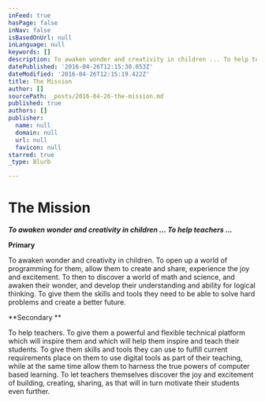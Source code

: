```yaml
---
inFeed: true
hasPage: false
inNav: false
isBasedOnUrl: null
inLanguage: null
keywords: []
description: To awaken wonder and creativity in children ... To help teachers ...
datePublished: '2016-04-26T12:15:30.853Z'
dateModified: '2016-04-26T12:15:19.422Z'
title: The Mission
author: []
sourcePath: _posts/2016-04-26-the-mission.md
published: true
authors: []
publisher:
  name: null
  domain: null
  url: null
  favicon: null
starred: true
_type: Blurb

---
```

# The Mission

**_To awaken wonder and creativity in children ... To help teachers ..._**

**Primary**

To awaken wonder and creativity in children. To open up a world of programming for them, allow them to create and share, experience the joy and excitement. To then to discover a world of math and science, and awaken their wonder, and develop their understanding and ability for logical thinking. To give them the skills and tools they need to be able to solve hard problems and create a better future. 

**Secondary **

To help teachers. To give them a powerful and flexible technical platform which will inspire them and which will help them inspire and teach their students. To give them skills and tools they can use to fulfill current requirements place on them to use digital tools as part of their teaching, while at the same time allow them to harness the true powers of computer based learning. To let teachers themselves discover the joy and excitement of building, creating, sharing, as that will in turn motivate their students even further.